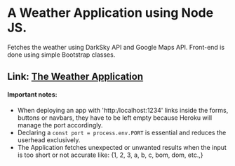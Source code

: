 # A Weather Application using Node JS.

Fetches the weather using DarkSky API and Google Maps API. Front-end is done using simple Bootstrap classes.

## Link: [The Weather Application](https://salty-tor-62006.herokuapp.com/)

#### Important notes:

- When deploying an app with 'http:/localhost:1234' links inside the forms, buttons or navbars, they have to be left empty because Heroku will manage the port accordingly.
- Declaring a `const port = process.env.PORT` is essential and reduces the userhead exclusively.
- The Application fetches unexpected or unwanted results when the input is too short or not accurate like: {1, 2, 3, a, b, c, bom, dom, etc.,}

